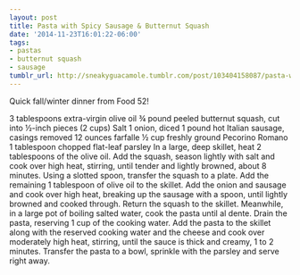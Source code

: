 ```yaml
---
layout: post
title: Pasta with Spicy Sausage & Butternut Squash
date: '2014-11-23T16:01:22-06:00'
tags:
- pastas
- butternut squash
- sausage
tumblr_url: http://sneakyguacamole.tumblr.com/post/103404158087/pasta-with-spicy-sausage-butternut-squash
---
```

Quick fall/winter dinner from Food 52!


3 tablespoons extra-virgin olive oil
¾ pound peeled butternut squash, cut into ½-inch pieces (2 cups)
Salt
1 onion, diced
1 pound hot Italian sausage, casings removed
12 ounces farfalle
½ cup freshly ground Pecorino Romano
1 tablespoon chopped flat-leaf parsley
In a large, deep skillet, heat 2 tablespoons of the olive oil. Add the squash, season lightly with salt and cook over high heat, stirring, until tender and lightly browned, about 8 minutes. Using a slotted spoon, transfer the squash to a plate. Add the remaining 1 tablespoon of olive oil to the skillet. Add the onion and sausage and cook over high heat, breaking up the sausage with a spoon, until lightly browned and cooked through. Return the squash to the skillet.
Meanwhile, in a large pot of boiling salted water, cook the pasta until al dente. Drain the pasta, reserving 1 cup of the cooking water. Add the pasta to the skillet along with the reserved cooking water and the cheese and cook over moderately high heat, stirring, until the sauce is thick and creamy, 1 to 2 minutes. Transfer the pasta to a bowl, sprinkle with the parsley and serve right away.
